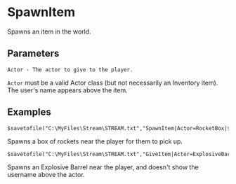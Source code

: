 # SpawnItem

Spawns an item in the world.

## Parameters
```
Actor - The actor to give to the player.
```

`Actor` must be a valid Actor class (but not necessarily an Inventory item). The user's name appears above the item.

## Examples

```
$savetofile("C:\MyFiles\Stream\STREAM.txt","SpawnItem|Actor=RocketBox|$username|$dummyormsg")
```
Spawns a box of rockets near the player for them to pick up.

```
$savetofile("C:\MyFiles\Stream\STREAM.txt","GiveItem|Actor=ExplosiveBarrel,NoName=true|$username|$dummyormsg")
```
Spawns an Explosive Barrel near the player, and doesn't show the username above the actor.
